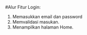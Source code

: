 #Alur Fitur Login:
  1. Memasukkan email dan password
  2. Memvalidasi masukan.
  3. Menampilkan halaman Home.
